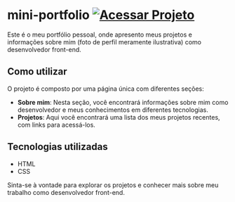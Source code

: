 # mini-portfolio [![Acessar Projeto](https://img.shields.io/badge/Acessar%20Projeto-mini%20portfolio-brightgreen)](https://j0a0f3l1p3.github.io/mini-portfolio)

Este é o meu portfólio pessoal, onde apresento meus projetos e informações sobre mim (foto de perfil meramente ilustrativa) como desenvolvedor front-end.

## Como utilizar

O projeto é composto por uma página única com diferentes seções:

- **Sobre mim**: Nesta seção, você encontrará informações sobre mim como desenvolvedor e meus conhecimentos em diferentes tecnologias.
- **Projetos**: Aqui você encontrará uma lista dos meus projetos recentes, com links para acessá-los.

## Tecnologias utilizadas

- HTML
- CSS

Sinta-se à vontade para explorar os projetos e conhecer mais sobre meu trabalho como desenvolvedor front-end.
